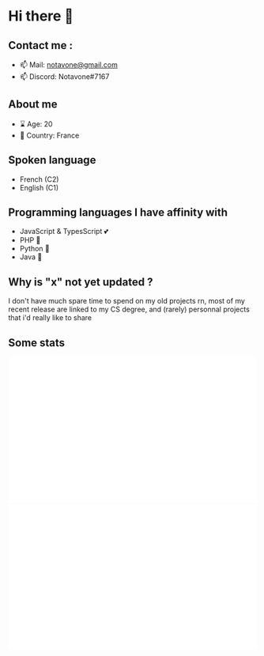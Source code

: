 # Hi there 👋

## Contact me :
- 📫 Mail: notavone@gmail.com
- 📫 Discord: Notavone#7167

## About me

- ⌛ Age: 20
- 🏴 Country: France

## Spoken language

- French (C2)
- English (C1)

## Programming languages I have affinity with

- JavaScript & TypesScript 💕
- PHP 🍹
- Python 🤙
- Java 👀

## Why is "x" not yet updated ?

I don't have much spare time to spend on my old projects rn, most of my recent release are linked to my CS degree, and (rarely) personnal projects that i'd really like to share

## Some stats

![](https://github.com/notavone/github-stats/blob/master/generated/overview.svg)
![](https://github.com/notavone/github-stats/blob/master/generated/languages.svg)
